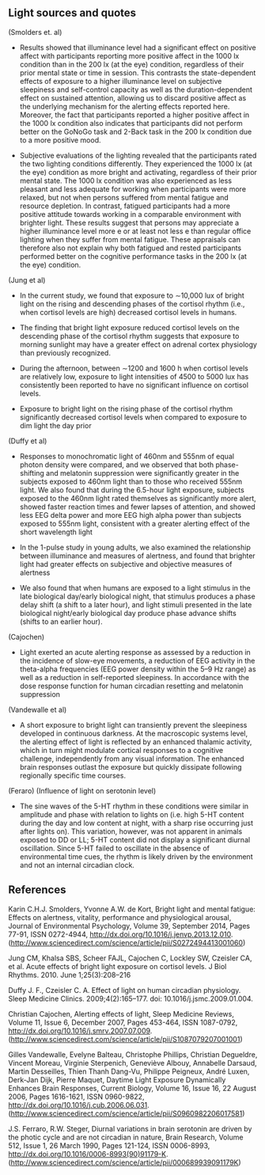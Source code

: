 ## Light sources and quotes

(Smolders et. al)

- Results showed that illuminance level had a significant effect on
positive affect with participants reporting more positive affect in
the 1000 lx condition than in the 200 lx (at the eye) condition,
regardless of their prior mental state or time in session. This contrasts
the state-dependent effects of exposure to a higher illuminance
level on subjective sleepiness and self-control capacity as
well as the duration-dependent effect on sustained attention,
allowing us to discard positive affect as the underlying mechanism
for the alerting effects reported here. Moreover, the fact that participants
reported a higher positive affect in the 1000 lx condition
also indicates that participants did not perform better on the GoNoGo
task and 2-Back task in the 200 lx condition due to a more
positive mood.

- Subjective evaluations of the lighting revealed that the participants
rated the two lighting conditions differently. They experienced
the 1000 lx (at the eye) condition as more bright and
activating, regardless of their prior mental state. The 1000 lx condition
was also experienced as less pleasant and less adequate for
working when participants were more relaxed, but not when persons
suffered from mental fatigue and resource depletion.
In contrast, fatigued participants had a more positive attitude towards
working in a comparable environment with brighter light. These
results suggest that persons may appreciate a higher illuminance
level more e or at least not less e than regular office lighting when
they suffer from mental fatigue. These appraisals can therefore also
not explain why both fatigued and rested participants performed
better on the cognitive performance tasks in the 200 lx (at the eye)
condition.

(Jung et al)

- In the current study, we found that exposure to ∼10,000 lux of bright light on the rising and descending phases of the cortisol rhythm (i.e., when cortisol levels are high) decreased cortisol levels in humans. 

- The finding that bright light exposure reduced cortisol levels on the descending phase of the cortisol rhythm suggests that exposure to morning sunlight may have a greater effect on adrenal cortex physiology than previously recognized.

- During the afternoon, between ∼1200 and 1600 h when cortisol levels are relatively low, exposure to light intensities of 4500 to 5000 lux has consistently been reported to have no significant influence on cortisol levels.

- Exposure to bright light on the rising phase of the cortisol rhythm significantly decreased cortisol levels when compared to exposure to dim light the day prior

(Duffy et al)

-  Responses to monochromatic light of 460nm and 555nm of equal photon density were compared, and we observed that both phase-shifting and melatonin suppression were significantly greater in the subjects exposed to 460nm light than to those who received 555nm light. We also found that during the 6.5-hour light exposure, subjects exposed to the 460nm light rated themselves as significantly more alert, showed faster reaction times and fewer lapses of attention, and showed less EEG delta power and more EEG high alpha power than subjects exposed to 555nm light, consistent with a greater alerting effect of the short wavelength light

- In the 1-pulse study in young adults, we also examined the relationship between illuminance and measures of alertness, and found that brighter light had greater effects on subjective and objective measures of alertness

- We also found that when humans are exposed to a light stimulus in the late biological day/early biological night, that stimulus produces a phase delay shift (a shift to a later hour), and light stimuli presented in the late biological night/early biological day produce phase advance shifts (shifts to an earlier hour).

(Cajochen)

- Light exerted an acute alerting response as assessed by a reduction in the incidence of slow-eye movements, a reduction of EEG activity in the theta-alpha frequencies (EEG power density within the 5–9 Hz range) as well as a reduction in self-reported sleepiness. In accordance with the dose response function for human circadian resetting and melatonin suppression

(Vandewalle et al)

 - A short exposure to bright light can transiently prevent the sleepiness developed in continuous darkness. At the macroscopic systems level, the alerting effect of light is reflected by an enhanced thalamic activity, which in turn might modulate cortical responses to a cognitive challenge, independently from any visual information. The enhanced brain responses outlast the exposure but quickly dissipate following regionally specific time courses.
 
 (Feraro)
 (Influence of light on serotonin level)
 
- The sine waves of the 5-HT rhythm in these conditions were similar in amplitude and phase with relation to lights on (i.e. high 5-HT content during the day and low content at night, with a sharp rise occurring just after lights on). This variation, however, was not apparent in animals exposed to DD or LL; 5-HT content did not display a significant diurnal oscillation. Since 5-HT failed to oscillate in the absence of environmental time cues, the rhythm is likely driven by the environment and not an internal circadian clock.

## References

Karin C.H.J. Smolders, Yvonne A.W. de Kort, Bright light and mental fatigue: Effects on alertness, vitality, performance and physiological arousal, Journal of Environmental Psychology, Volume 39, September 2014, Pages 77-91, ISSN 0272-4944, http://dx.doi.org/10.1016/j.jenvp.2013.12.010.
(http://www.sciencedirect.com/science/article/pii/S0272494413001060)

Jung CM, Khalsa SBS, Scheer FAJL, Cajochen C, Lockley SW, Czeisler CA, et al. Acute effects of bright light exposure on cortisol levels. J Biol Rhythms. 2010. June 1;25(3):208–216

Duffy J. F., Czeisler C. A. Effect of light on human circadian physiology. Sleep Medicine Clinics. 2009;4(2):165–177. doi: 10.1016/j.jsmc.2009.01.004.

Christian Cajochen, Alerting effects of light, Sleep Medicine Reviews, Volume 11, Issue 6, December 2007, Pages 453-464, ISSN 1087-0792, http://dx.doi.org/10.1016/j.smrv.2007.07.009.
(http://www.sciencedirect.com/science/article/pii/S1087079207001001)

Gilles Vandewalle, Evelyne Balteau, Christophe Phillips, Christian Degueldre, Vincent Moreau, Virginie Sterpenich, Geneviève Albouy, Annabelle Darsaud, Martin Desseilles, Thien Thanh Dang-Vu, Philippe Peigneux, André Luxen, Derk-Jan Dijk, Pierre Maquet, Daytime Light Exposure Dynamically Enhances Brain Responses, Current Biology, Volume 16, Issue 16, 22 August 2006, Pages 1616-1621, ISSN 0960-9822, http://dx.doi.org/10.1016/j.cub.2006.06.031.
(http://www.sciencedirect.com/science/article/pii/S0960982206017581)

J.S. Ferraro, R.W. Steger, Diurnal variations in brain serotonin are driven by the photic cycle and are not circadian in nature, Brain Research, Volume 512, Issue 1, 26 March 1990, Pages 121-124, ISSN 0006-8993, http://dx.doi.org/10.1016/0006-8993(90)91179-K.
(http://www.sciencedirect.com/science/article/pii/000689939091179K)

